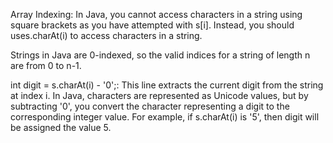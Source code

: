Array Indexing:
In Java, you cannot access characters in a string using square brackets as you have attempted with s[i]. Instead, you should uses.charAt(i) to access characters in a string.

Strings in Java are 0-indexed, so the valid indices for a string of length n are from 0 to n-1.

int digit = s.charAt(i) - '0';: This line extracts the current digit from the string at index i. In Java, characters are represented as Unicode values, but by subtracting '0', you convert the character 
representing a digit to the corresponding integer value. For example, if s.charAt(i) is '5', then digit will be assigned the value 5.
